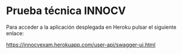 # Prueba técnica INNOCV

Para acceder a la aplicación desplegada en Heroku pulsar el siguiente enlace:

https://innocvexam.herokuapp.com/user-api/swagger-ui.html
